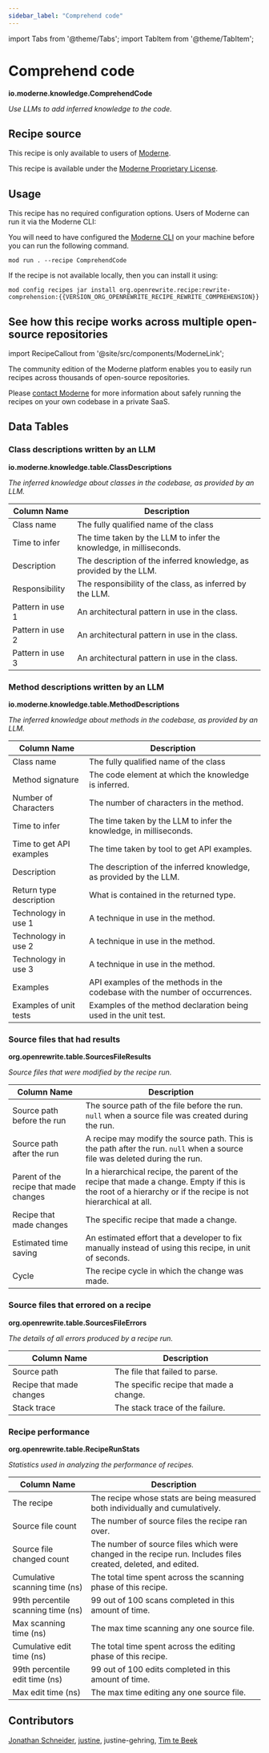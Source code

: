 ```yaml
---
sidebar_label: "Comprehend code"
---
```


import Tabs from '@theme/Tabs';
import TabItem from '@theme/TabItem';

# Comprehend code

**io.moderne.knowledge.ComprehendCode**

_Use LLMs to add inferred knowledge to the code._

## Recipe source

This recipe is only available to users of [Moderne](https://docs.moderne.io/).


This recipe is available under the [Moderne Proprietary License](https://docs.moderne.io/licensing/overview).


## Usage

This recipe has no required configuration options. Users of Moderne can run it via the Moderne CLI:
<Tabs groupId="projectType">


<TabItem value="moderne-cli" label="Moderne CLI">

You will need to have configured the [Moderne CLI](https://docs.moderne.io/user-documentation/moderne-cli/getting-started/cli-intro) on your machine before you can run the following command.

```shell title="shell"
mod run . --recipe ComprehendCode
```

If the recipe is not available locally, then you can install it using:
```shell
mod config recipes jar install org.openrewrite.recipe:rewrite-comprehension:{{VERSION_ORG_OPENREWRITE_RECIPE_REWRITE_COMPREHENSION}}
```
</TabItem>
</Tabs>

## See how this recipe works across multiple open-source repositories

import RecipeCallout from '@site/src/components/ModerneLink';

<RecipeCallout link="https://app.moderne.io/recipes/io.moderne.knowledge.ComprehendCode" />

The community edition of the Moderne platform enables you to easily run recipes across thousands of open-source repositories.

Please [contact Moderne](https://moderne.io/product) for more information about safely running the recipes on your own codebase in a private SaaS.
## Data Tables

<Tabs groupId="data-tables">
<TabItem value="io.moderne.knowledge.table.ClassDescriptions" label="ClassDescriptions">

### Class descriptions written by an LLM
**io.moderne.knowledge.table.ClassDescriptions**

_The inferred knowledge about classes in the codebase, as provided by an LLM._

| Column Name | Description |
| ----------- | ----------- |
| Class name | The fully qualified name of the class |
| Time to infer | The time taken by the LLM to infer the knowledge, in milliseconds. |
| Description | The description of the inferred knowledge, as provided by the LLM. |
| Responsibility | The responsibility of the class, as inferred by the LLM. |
| Pattern in use 1 | An architectural pattern in use in the class. |
| Pattern in use 2 | An architectural pattern in use in the class. |
| Pattern in use 3 | An architectural pattern in use in the class. |

</TabItem>

<TabItem value="io.moderne.knowledge.table.MethodDescriptions" label="MethodDescriptions">

### Method descriptions written by an LLM
**io.moderne.knowledge.table.MethodDescriptions**

_The inferred knowledge about methods in the codebase, as provided by an LLM._

| Column Name | Description |
| ----------- | ----------- |
| Class name | The fully qualified name of the class |
| Method signature | The code element at which the knowledge is inferred. |
| Number of Characters | The number of characters in the method. |
| Time to infer | The time taken by the LLM to infer the knowledge, in milliseconds. |
| Time to get API examples | The time taken by tool to get API examples. |
| Description | The description of the inferred knowledge, as provided by the LLM. |
| Return type description | What is contained in the returned type. |
| Technology in use 1 | A technique in use in the method. |
| Technology in use 2 | A technique in use in the method. |
| Technology in use 3 | A technique in use in the method. |
| Examples | API examples of the methods in the codebase with the number of occurrences. |
| Examples of unit tests | Examples of the method declaration being used in the unit test. |

</TabItem>

<TabItem value="org.openrewrite.table.SourcesFileResults" label="SourcesFileResults">

### Source files that had results
**org.openrewrite.table.SourcesFileResults**

_Source files that were modified by the recipe run._

| Column Name | Description |
| ----------- | ----------- |
| Source path before the run | The source path of the file before the run. `null` when a source file was created during the run. |
| Source path after the run | A recipe may modify the source path. This is the path after the run. `null` when a source file was deleted during the run. |
| Parent of the recipe that made changes | In a hierarchical recipe, the parent of the recipe that made a change. Empty if this is the root of a hierarchy or if the recipe is not hierarchical at all. |
| Recipe that made changes | The specific recipe that made a change. |
| Estimated time saving | An estimated effort that a developer to fix manually instead of using this recipe, in unit of seconds. |
| Cycle | The recipe cycle in which the change was made. |

</TabItem>

<TabItem value="org.openrewrite.table.SourcesFileErrors" label="SourcesFileErrors">

### Source files that errored on a recipe
**org.openrewrite.table.SourcesFileErrors**

_The details of all errors produced by a recipe run._

| Column Name | Description |
| ----------- | ----------- |
| Source path | The file that failed to parse. |
| Recipe that made changes | The specific recipe that made a change. |
| Stack trace | The stack trace of the failure. |

</TabItem>

<TabItem value="org.openrewrite.table.RecipeRunStats" label="RecipeRunStats">

### Recipe performance
**org.openrewrite.table.RecipeRunStats**

_Statistics used in analyzing the performance of recipes._

| Column Name | Description |
| ----------- | ----------- |
| The recipe | The recipe whose stats are being measured both individually and cumulatively. |
| Source file count | The number of source files the recipe ran over. |
| Source file changed count | The number of source files which were changed in the recipe run. Includes files created, deleted, and edited. |
| Cumulative scanning time (ns) | The total time spent across the scanning phase of this recipe. |
| 99th percentile scanning time (ns) | 99 out of 100 scans completed in this amount of time. |
| Max scanning time (ns) | The max time scanning any one source file. |
| Cumulative edit time (ns) | The total time spent across the editing phase of this recipe. |
| 99th percentile edit time (ns) | 99 out of 100 edits completed in this amount of time. |
| Max edit time (ns) | The max time editing any one source file. |

</TabItem>

</Tabs>

## Contributors
[Jonathan Schneider](mailto:jkschneider@gmail.com), [justine](mailto:justine.gehring@gmail.com), justine-gehring, [Tim te Beek](mailto:tim@moderne.io)
